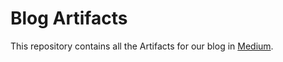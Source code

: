 # Blog Artifacts

This repository contains all the Artifacts for our blog in [Medium](https://medium.com/affinityanswers-tech).